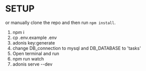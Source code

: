 <!-- # Adonis fullstack application

This is the fullstack boilerplate for AdonisJs, it comes pre-configured with.

1. Bodyparser
2. Session
3. Authentication
4. Web security middleware
5. CORS
6. Edge template engine
7. Lucid ORM
8. Migrations and seeds

## Setup

Use the adonis command to install the blueprint

```bash
adonis new yardstick
```

or manually clone the repo and then run `npm install`.


### Migrations

Run the following command to run startup migrations.

```js
adonis migration:run
``` -->
# SETUP
or manually clone the repo and then run `npm install`.
1. npm i
2. cp .env.example .env
3. adonis key:generate
4. change DB_connection to mysql and DB_DATABASE to 'tasks'
5. Open terminal and run
6. npm run watch 
7. adonis serve --dev

